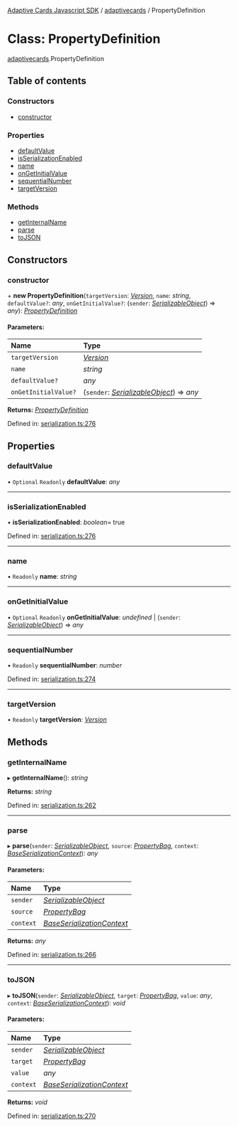 [Adaptive Cards Javascript SDK](../README.md) / [adaptivecards](../modules/adaptivecards.md) / PropertyDefinition

# Class: PropertyDefinition

[adaptivecards](../modules/adaptivecards.md).PropertyDefinition

## Table of contents

### Constructors

- [constructor](adaptivecards.propertydefinition.md#constructor)

### Properties

- [defaultValue](adaptivecards.propertydefinition.md#defaultvalue)
- [isSerializationEnabled](adaptivecards.propertydefinition.md#isserializationenabled)
- [name](adaptivecards.propertydefinition.md#name)
- [onGetInitialValue](adaptivecards.propertydefinition.md#ongetinitialvalue)
- [sequentialNumber](adaptivecards.propertydefinition.md#sequentialnumber)
- [targetVersion](adaptivecards.propertydefinition.md#targetversion)

### Methods

- [getInternalName](adaptivecards.propertydefinition.md#getinternalname)
- [parse](adaptivecards.propertydefinition.md#parse)
- [toJSON](adaptivecards.propertydefinition.md#tojson)

## Constructors

### constructor

\+ **new PropertyDefinition**(`targetVersion`: [_Version_](serialization.version.md), `name`: _string_, `defaultValue?`: _any_, `onGetInitialValue?`: (`sender`: [_SerializableObject_](serialization.serializableobject.md)) => _any_): [_PropertyDefinition_](serialization.propertydefinition.md)

#### Parameters:

| Name                 | Type                                                                             |
| :------------------- | :------------------------------------------------------------------------------- |
| `targetVersion`      | [_Version_](serialization.version.md)                                            |
| `name`               | _string_                                                                         |
| `defaultValue?`      | _any_                                                                            |
| `onGetInitialValue?` | (`sender`: [_SerializableObject_](serialization.serializableobject.md)) => _any_ |

**Returns:** [_PropertyDefinition_](serialization.propertydefinition.md)

Defined in: [serialization.ts:276](https://github.com/microsoft/AdaptiveCards/blob/0938a1f10/source/nodejs/adaptivecards/src/serialization.ts#L276)

## Properties

### defaultValue

• `Optional` `Readonly` **defaultValue**: _any_

---

### isSerializationEnabled

• **isSerializationEnabled**: _boolean_= true

Defined in: [serialization.ts:276](https://github.com/microsoft/AdaptiveCards/blob/0938a1f10/source/nodejs/adaptivecards/src/serialization.ts#L276)

---

### name

• `Readonly` **name**: _string_

---

### onGetInitialValue

• `Optional` `Readonly` **onGetInitialValue**: _undefined_ \| (`sender`: [_SerializableObject_](serialization.serializableobject.md)) => _any_

---

### sequentialNumber

• `Readonly` **sequentialNumber**: _number_

Defined in: [serialization.ts:274](https://github.com/microsoft/AdaptiveCards/blob/0938a1f10/source/nodejs/adaptivecards/src/serialization.ts#L274)

---

### targetVersion

• `Readonly` **targetVersion**: [_Version_](serialization.version.md)

## Methods

### getInternalName

▸ **getInternalName**(): _string_

**Returns:** _string_

Defined in: [serialization.ts:262](https://github.com/microsoft/AdaptiveCards/blob/0938a1f10/source/nodejs/adaptivecards/src/serialization.ts#L262)

---

### parse

▸ **parse**(`sender`: [_SerializableObject_](serialization.serializableobject.md), `source`: [_PropertyBag_](../modules/serialization.md#propertybag), `context`: [_BaseSerializationContext_](serialization.baseserializationcontext.md)): _any_

#### Parameters:

| Name      | Type                                                                    |
| :-------- | :---------------------------------------------------------------------- |
| `sender`  | [_SerializableObject_](serialization.serializableobject.md)             |
| `source`  | [_PropertyBag_](../modules/serialization.md#propertybag)                |
| `context` | [_BaseSerializationContext_](serialization.baseserializationcontext.md) |

**Returns:** _any_

Defined in: [serialization.ts:266](https://github.com/microsoft/AdaptiveCards/blob/0938a1f10/source/nodejs/adaptivecards/src/serialization.ts#L266)

---

### toJSON

▸ **toJSON**(`sender`: [_SerializableObject_](serialization.serializableobject.md), `target`: [_PropertyBag_](../modules/serialization.md#propertybag), `value`: _any_, `context`: [_BaseSerializationContext_](serialization.baseserializationcontext.md)): _void_

#### Parameters:

| Name      | Type                                                                    |
| :-------- | :---------------------------------------------------------------------- |
| `sender`  | [_SerializableObject_](serialization.serializableobject.md)             |
| `target`  | [_PropertyBag_](../modules/serialization.md#propertybag)                |
| `value`   | _any_                                                                   |
| `context` | [_BaseSerializationContext_](serialization.baseserializationcontext.md) |

**Returns:** _void_

Defined in: [serialization.ts:270](https://github.com/microsoft/AdaptiveCards/blob/0938a1f10/source/nodejs/adaptivecards/src/serialization.ts#L270)
